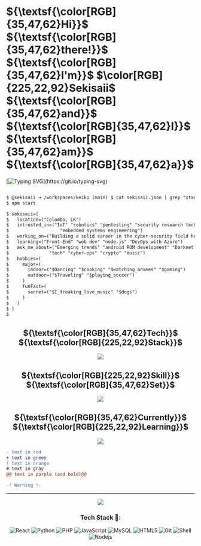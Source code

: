 # ${\textsf{\color[RGB]{35,47,62}Hi}}$ ${\textsf{\color[RGB]{35,47,62}there!}}$ ${\textsf{\color[RGB]{35,47,62}I'm}}$ $\color[RGB]{225,22,92}Sekisaii$ ${\textsf{\color[RGB]{35,47,62}and}}$ ${\textsf{\color[RGB]{35,47,62}I}}$ ${\textsf{\color[RGB]{35,47,62}am}}$ ${\textsf{\color[RGB]{35,47,62}a}}$
[![Typing SVG](https://readme-typing-svg.herokuapp.com?font=Quicksand&weight=600&pause=1000&color=E1165C&vCenter=true&random=false&width=435&lines=Full-Stack+Developer;UX/UI+Developer;Open-Source+Enthusiast;CSS+Lover;YouTuber;)](https://git.io/typing-svg)

```diff

$ @sekisaii ➜ /workspaces/keiko (main) $ cat sekisaii.json | grep "start"
$ npm start

$ sekisaii=(
$   location=("Colombo, LK")
$   intrested_in=("IoT" "robotics" "pentesting" "security research techniques" 
$                   "embedded systems engineering")
$   working_on=("Building a solid career in the cyber-security field here in my country...")
$   learning=("Front-End" "web dev" "node.js" "DevOps with Azure")
$   ask_me_about=("Emerging trends" "android ROM development" "Darknet Diaries" "robotics" 
$               "tech" "cyber-ops" "crypto" "music")
$   hobbies=(
$     major=(
$       indoor=("$Dancing" "$cooking" "$watching_animes" "$gaming")
$       outdoor=("$Traveling" "$playing_soccer")
$     )
$     funFact=(
$       secret=("$I_freaking_love_music" "$dogs")
$     )
$   )
$ )
$ 
```
<h2 align="center">
 ${\textsf{\color[RGB]{35,47,62}Tech}}$ ${\textsf{\color[RGB]{225,22,92}Stack}}$
</h2>

<p align="center">
  <a href="https://skillicons.dev">
    <img src="https://skills.thijs.gg/icons?i=react,nodejs,ts,express,php,c,graphql,postgres,mysql,mongodb,js,git,bash,docker,aws,gcp,cloudflare,css,figma&theme=light&perline=8" />
  </a>
</p>

<h2 align="center">
 ${\textsf{\color[RGB]{225,22,92}Skill}}$ ${\textsf{\color[RGB]{35,47,62}Set}}$
</h2>

<p align="center">
  <a href="https://skillicons.dev">
    <img src="https://skills.thijs.gg/icons?i=react,nodejs,ts,express,php,c,graphql,postgres,mysql,mongodb,js,git,bash,cloudflare,octave,tailwind,css,figma,ps,ae,au,ai&theme=light&perline=8" />
  </a>
</p>

<h2 align="center">
 ${\textsf{\color[RGB]{35,47,62}Currently}}$ ${\textsf{\color[RGB]{225,22,92}Learning}}$
</h2>

<p align="center">
  <a href="https://skillicons.dev">
    <img src="https://skills.thijs.gg/icons?i=docker,aws,gcp&theme=light&perline=8" />
  </a>
</p>



```diff
- text in red
+ text in green
! text in orange
# text in gray
@@ text in purple (and bold)@@

-! Warning !-
```


---

<p align="center"> <img src="https://github.com/CrazyChickenDev/CrazyChickenDev/blob/master/assets/source.gif" /> </p>
<h3 align="center">Tech Stack 🍗:</h3>
<p align="center">
  <img alt="React" src="https://img.shields.io/badge/-React-ffb400?style=flat-square&logo=react&logoColor=white" />
  <img alt="Python" src="https://img.shields.io/badge/-Python-ffb400?style=flat-square&logo=python&logoColor=white" />
  <img alt="PHP" src="https://img.shields.io/badge/-PHP-ffb400?style=flat-square&logo=php&logoColor=white" />
  <img alt="JavaScript" src="https://img.shields.io/badge/-JavaScript-ffb400?style=flat-square&logo=javascript&logoColor=white" />
  <img alt="MySQL" src="https://img.shields.io/badge/-MySQL-ffb400?style=flat-square&logo=mysql&logoColor=white" />
  <img alt="HTML5" src="https://img.shields.io/badge/-HTML5-ffb400?style=flat-square&logo=html5&logoColor=white" />
  <img alt="Git" src="https://img.shields.io/badge/-Git-ffb400?style=flat-square&logo=git&logoColor=white" />
  <img alt="Shell" src="https://img.shields.io/badge/-Shell-ffb400?style=flat-square&logo=shell&logoColor=white" />
  <img alt="Nodejs" src="https://img.shields.io/badge/-Nodejs-ffb400?style=flat-square&logo=Node.js&logoColor=white" />
</p>
